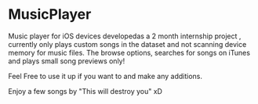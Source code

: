 # MusicPlayer
Music player for iOS devices developedas a 2 month internship project , currently only plays custom songs in the dataset and not scanning device memory for music files. The browse options, searches  for songs on iTunes and plays small song previews only!

Feel Free to use it up if you want to and make any additions. 

Enjoy a few songs by "This will destroy you" xD 
